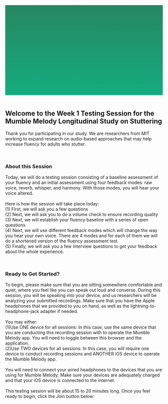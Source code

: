 <section style="height: 30vw; min-height: 15rem;
      background: linear-gradient(#268762, #15ac7f)">
        <div style="
          height: 30vw;
          min-height: 15rem;
          background-image: url(https://raw.githubusercontent.com/alishakodibagkar/MumbleMelody_Longitudinal_Baseline/master/protocol/mainlogooval2.svg);
          background-position: center;
          background-size: contain;
          background-repeat: no-repeat">
        </div>
      </section>
      <br>


<section>
<div class="container-fluid">
  <h2>Welcome to the Week 1 Testing Session for the Mumble Melody Longitudinal Study on Stuttering</h2>
  <p>Thank you for participating in our study. We are researchers from MIT working to expand research on audio-based approaches that may help increase fluency for adults who stutter.
  </p>
</div>
</section>


<section>
  <div class="text" style="padding-top: 1rem">
    <h3>About this Session</h3>
    <p>Today, we will do a testing session consisting of a baseline assessment of your fluency and an initial assessment using four feedback modes: raw voice, reverb, whisper, and harmony. With those modes, you will hear your voice altered.<br><br>Here is how the session will take place today:
<br>(1) First, we will ask you a few questions
<br>(2) Next, we will ask you to do a volume check to ensure recording quality
<br>(3) Next, we will establish your fluency baseline with a series of open questions
<br>(4) Next, we will use different feedback modes which will change the way you hear your own voice. There are 4 modes and for each of them we will do a shortened version of the fluency assessment test
<br>(5) Finally, we will ask you a few interview questions to get your feedback about the whole experience. 
    </p>
  </div>
</div>
</section>

<section>
  <div class="text" style="padding-top: 1rem">
    <h3>Ready to Get Started?</h3>
    <p>To begin, please make sure that you are sitting somewhere comfortable and quiet, where you feel like you can speak out loud and converse.  During this session, you will be speaking into your device, and us researchers will be analyzing your submitted recordings. Make sure that you have the Apple headphones that we provided to you on hand, as well as the lightning-to-headphone-jack adapter if needed.<br><br>You may either:<br>(1)Use ONE device for all sessions: In this case, use the same device that you are conducting this recording session with to operate the Mumble Melody app. You will need to toggle between this browser and the application.<br>(2)Use TWO devices for all sessions: In this case, you will require one device to conduct recording sessions and ANOTHER iOS device to operate the Mumble Melody app.<br><br>You will need to connect your wired headphones to the devices that you are using for Mumble Melody. Make sure your devices are adequately charged and that your iOS device is connected to the internet.<br><br>This testing session will be about 15 to 20 minutes long. Once you feel ready to begin, click the Join button below:
    </p>
  </div>
</div>
</section>

